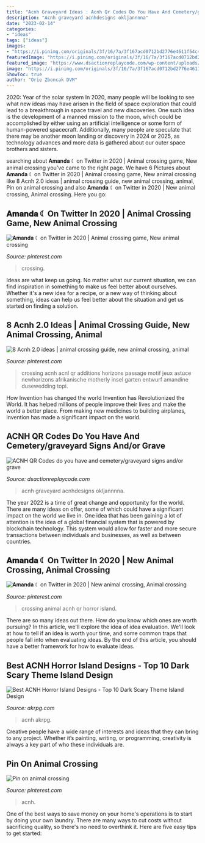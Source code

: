```yaml
---
title: "Acnh Graveyard Ideas : Acnh Qr Codes Do You Have And Cemetery/graveyard Signs And/or Grave"
description: "Acnh graveyard acnhdesigns okljannnna"
date: "2023-02-14"
categories:
- "ideas"
tags: ["ideas"]
images:
- "https://i.pinimg.com/originals/3f/16/7a/3f167acd0712bd2776e4611f54c41c34.jpg"
featuredImage: "https://i.pinimg.com/originals/3f/16/7a/3f167acd0712bd2776e4611f54c41c34.jpg"
featured_image: "https://www.dsactionreplaycode.com/wp-content/uploads/1596976272_324_ACNH-QR-Codes-ltpgtdo-you-have-and-cemeterygraveyard-signs-andor.jpg"
image: "https://i.pinimg.com/originals/3f/16/7a/3f167acd0712bd2776e4611f54c41c34.jpg"
ShowToc: true
author: "Orie Zboncak DVM"
---
```



2020: Year of the solar system
In 2020, many people will be looking to see what new ideas may have arisen in the field of space exploration that could lead to a breakthrough in space travel and new discoveries. One such idea is the development of a manned mission to the moon, which could be accomplished by either using an artificial intelligence or some form of human-powered spacecraft. Additionally, many people are speculate that there may be another moon landing or discovery in 2024 or 2025, as technology advances and more data is gathered about our outer space brothers and sisters.

	

		
searching about 𝐀𝐦𝐚𝐧𝐝𝐚 ☾ on Twitter in 2020 | Animal crossing game, New animal crossing you've came to the right page. We have 6 Pictures about 𝐀𝐦𝐚𝐧𝐝𝐚 ☾ on Twitter in 2020 | Animal crossing game, New animal crossing like 8 Acnh 2.0 ideas | animal crossing guide, new animal crossing, animal, Pin on animal crossing and also 𝐀𝐦𝐚𝐧𝐝𝐚 ☾ on Twitter in 2020 | New animal crossing, Animal crossing. Here you go:
		
    
## 𝐀𝐦𝐚𝐧𝐝𝐚 ☾ On Twitter In 2020 | Animal Crossing Game, New Animal Crossing

<img loading=lazy src="https://i.pinimg.com/736x/41/26/8b/41268b1b0d38a94ec271e129cc461d55.jpg" onerror="this.onerror=null;this.src='https://tse3.mm.bing.net/th?id=OIP.Nlzvh3LjBy2JM472KacA_QHaEK&amp;pid=15.1';" alt="𝐀𝐦𝐚𝐧𝐝𝐚 ☾ on Twitter in 2020 | Animal crossing game, New animal crossing">

_Source: pinterest.com_

>crossing. 

	

Ideas are what keep us going. No matter what our current situation, we can find inspiration in something to make us feel better about ourselves. Whether it's a new idea for a recipe, or a new way of thinking about something, ideas can help us feel better about the situation and get us started on finding a solution.

    
## 8 Acnh 2.0 Ideas | Animal Crossing Guide, New Animal Crossing, Animal

<img loading=lazy src="https://i.pinimg.com/474x/49/86/7e/49867e14cdd3fd46dbc2f9a5de1cdfcf.jpg" onerror="this.onerror=null;this.src='https://tse4.mm.bing.net/th?id=OIP.9mKApA9gpscR4POJBcai9gAAAA&amp;pid=15.1';" alt="8 Acnh 2.0 ideas | animal crossing guide, new animal crossing, animal">

_Source: pinterest.com_

>crossing acnh acnl qr additions horizons passage motif jeux astuce newhorizons afrikanische motherly insel garten entwurf amandine dusewedding topi. 

	

How Invention has changed the world
Invention has Revolutionized the World. It has helped millions of people improve their lives and make the world a better place. From making new medicines to building airplanes, invention has made a significant impact on the world.

    
## ACNH QR Codes Do You Have And Cemetery/graveyard Signs And/or Grave

<img loading=lazy src="https://www.dsactionreplaycode.com/wp-content/uploads/1596976272_324_ACNH-QR-Codes-ltpgtdo-you-have-and-cemeterygraveyard-signs-andor.jpg" onerror="this.onerror=null;this.src='https://tse4.mm.bing.net/th?id=OIP.GabPlIKvW-WMqxXuAJ6vnAHaEK&amp;pid=15.1';" alt="ACNH QR Codes do you have and cemetery/graveyard signs and/or grave">

_Source: dsactionreplaycode.com_

>acnh graveyard acnhdesigns okljannnna. 

	

The year 2022 is a time of great change and opportunity for the world. There are many ideas on offer, some of which could have a significant impact on the world we live in. One idea that has been gaining a lot of attention is the idea of a global financial system that is powered by blockchain technology. This system would allow for faster and more secure transactions between individuals and businesses, as well as between countries.

    
## 𝐀𝐦𝐚𝐧𝐝𝐚 ☾ On Twitter In 2020 | New Animal Crossing, Animal Crossing

<img loading=lazy src="https://i.pinimg.com/originals/41/26/8b/41268b1b0d38a94ec271e129cc461d55.jpg" onerror="this.onerror=null;this.src='https://tse2.mm.bing.net/th?id=OIP.qi93CvUZbIjPzOjUXVrwFwHaEK&amp;pid=15.1';" alt="𝐀𝐦𝐚𝐧𝐝𝐚 ☾ on Twitter in 2020 | New animal crossing, Animal crossing">

_Source: pinterest.com_

>crossing animal acnh qr horror island. 

	

There are so many ideas out there. How do you know which ones are worth pursuing? In this article, we'll explore the idea of idea evaluation. We'll look at how to tell if an idea is worth your time, and some common traps that people fall into when evaluating ideas. By the end of this article, you should have a better framework for how to evaluate ideas.

    
## Best ACNH Horror Island Designs - Top 10 Dark Scary Theme Island Design

<img loading=lazy src="https://www.akrpg.com/upload/20200821/6373362458367497477877413.png" onerror="this.onerror=null;this.src='https://tse3.mm.bing.net/th?id=OIP.7SXCN8WpLaZUwnBeslF6UQHaD-&amp;pid=15.1';" alt="Best ACNH Horror Island Designs - Top 10 Dark Scary Theme Island Design">

_Source: akrpg.com_

>acnh akrpg. 

	

Creative people have a wide range of interests and ideas that they can bring to any project. Whether it’s painting, writing, or programming, creativity is always a key part of who these individuals are.

    
## Pin On Animal Crossing

<img loading=lazy src="https://i.pinimg.com/originals/3f/16/7a/3f167acd0712bd2776e4611f54c41c34.jpg" onerror="this.onerror=null;this.src='https://tse4.mm.bing.net/th?id=OIP.CAb7Mq3b81V7FzyUCB_0egHaEK&amp;pid=15.1';" alt="Pin on animal crossing">

_Source: pinterest.com_

>acnh. 

	

One of the best ways to save money on your home's operations is to start by doing your own laundry. There are many ways to cut costs without sacrificing quality, so there's no need to overthink it. Here are five easy tips to get started:

